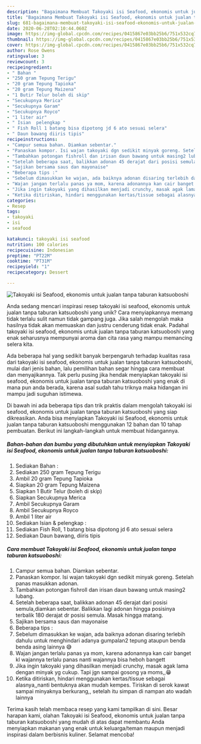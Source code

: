 ```yaml
---
description: "Bagaimana Membuat Takoyaki isi Seafood, ekonomis untuk jualan tanpa taburan katsuoboshi Anti Gagal"
title: "Bagaimana Membuat Takoyaki isi Seafood, ekonomis untuk jualan tanpa taburan katsuoboshi Anti Gagal"
slug: 681-bagaimana-membuat-takoyaki-isi-seafood-ekonomis-untuk-jualan-tanpa-taburan-katsuoboshi-anti-gagal
date: 2020-06-28T02:10:44.060Z
image: https://img-global.cpcdn.com/recipes/0415867e03bb25b6/751x532cq70/takoyaki-isi-seafood-ekonomis-untuk-jualan-tanpa-taburan-katsuoboshi-foto-resep-utama.jpg
thumbnail: https://img-global.cpcdn.com/recipes/0415867e03bb25b6/751x532cq70/takoyaki-isi-seafood-ekonomis-untuk-jualan-tanpa-taburan-katsuoboshi-foto-resep-utama.jpg
cover: https://img-global.cpcdn.com/recipes/0415867e03bb25b6/751x532cq70/takoyaki-isi-seafood-ekonomis-untuk-jualan-tanpa-taburan-katsuoboshi-foto-resep-utama.jpg
author: Rose Owens
ratingvalue: 3
reviewcount: 3
recipeingredient:
- " Bahan "
- "250 gram Tepung Terigu"
- "20 gram Tepung Tapioka"
- "20 gram Tepung Maizena"
- "1 Butir Telur boleh di skip"
- "Secukupnya Merica"
- "Secukupnya Garam"
- "Secukupnya Royco"
- "1 liter air"
- " Isian  pelengkap "
- " Fish Roll 1 batang bisa dipotong jd 6 ato sesuai selera"
- " Daun bawang diiris tipis"
recipeinstructions:
- "Campur semua bahan. Diamkan sebentar."
- "Panaskan kompor. Isi wajan takoyaki dgn sedikit minyak goreng. Setelah panas masukkan adonan."
- "Tambahkan potongan fishroll dan irisan daun bawang untuk masing2 lubang."
- "Setelah beberapa saat, balikkan adonan 45 derajat dari posisi semula,diamkan sebentar. Balikkan lagi adonan hingga posisinya terbalik 180 derajat dr posisi semula. Masak hingga matang."
- "Sajikan bersama saus dan mayonaise"
- "Beberapa tips :"
- "Sebelum dimasukkan ke wajan, ada baiknya adonan disaring terlebih dahulu untuk menghindari adanya gumpalan2 tepung ataupun benda benda asing lainnya 😅"
- "Wajan jangan terlalu panas ya mom, karena adonannya kan cair banget kl wajannya terlalu panas nanti wajannya bisa heboh bangett"
- "Jika ingin takoyaki yang dihasilkan menjadi crunchy, masak agak lama dengan minyak yg cukup. Tapi jgn sampai gosong ya moms,,😁"
- "Ketika ditiriskan, hindari menggunakan kertas/tissue sebagai alasnya,,nanti bentuknya akan mudah kempes. Tiriskan di serok kawat sampai minyaknya berkurang,, setelah itu simpan di nampan ato wadah lainnya"
categories:
- Resep
tags:
- takoyaki
- isi
- seafood

katakunci: takoyaki isi seafood 
nutrition: 100 calories
recipecuisine: Indonesian
preptime: "PT22M"
cooktime: "PT31M"
recipeyield: "1"
recipecategory: Dessert

---
```



![Takoyaki isi Seafood, ekonomis untuk jualan tanpa taburan katsuoboshi](https://img-global.cpcdn.com/recipes/0415867e03bb25b6/751x532cq70/takoyaki-isi-seafood-ekonomis-untuk-jualan-tanpa-taburan-katsuoboshi-foto-resep-utama.jpg)

Anda sedang mencari inspirasi resep takoyaki isi seafood, ekonomis untuk jualan tanpa taburan katsuoboshi yang unik? Cara menyiapkannya memang tidak terlalu sulit namun tidak gampang juga. Jika salah mengolah maka hasilnya tidak akan memuaskan dan justru cenderung tidak enak. Padahal takoyaki isi seafood, ekonomis untuk jualan tanpa taburan katsuoboshi yang enak seharusnya mempunyai aroma dan cita rasa yang mampu memancing selera kita.



Ada beberapa hal yang sedikit banyak berpengaruh terhadap kualitas rasa dari takoyaki isi seafood, ekonomis untuk jualan tanpa taburan katsuoboshi, mulai dari jenis bahan, lalu pemilihan bahan segar hingga cara membuat dan menyajikannya. Tak perlu pusing jika hendak menyiapkan takoyaki isi seafood, ekonomis untuk jualan tanpa taburan katsuoboshi yang enak di mana pun anda berada, karena asal sudah tahu triknya maka hidangan ini mampu jadi suguhan istimewa.


Di bawah ini ada beberapa tips dan trik praktis dalam mengolah takoyaki isi seafood, ekonomis untuk jualan tanpa taburan katsuoboshi yang siap dikreasikan. Anda bisa menyiapkan Takoyaki isi Seafood, ekonomis untuk jualan tanpa taburan katsuoboshi menggunakan 12 bahan dan 10 tahap pembuatan. Berikut ini langkah-langkah untuk membuat hidangannya.

<!--inarticleads1-->

##### Bahan-bahan dan bumbu yang dibutuhkan untuk menyiapkan Takoyaki isi Seafood, ekonomis untuk jualan tanpa taburan katsuoboshi:

1. Sediakan  Bahan :
1. Sediakan 250 gram Tepung Terigu
1. Ambil 20 gram Tepung Tapioka
1. Siapkan 20 gram Tepung Maizena
1. Siapkan 1 Butir Telur (boleh di skip)
1. Siapkan Secukupnya Merica
1. Ambil Secukupnya Garam
1. Ambil Secukupnya Royco
1. Ambil 1 liter air
1. Sediakan  Isian &amp; pelengkap :
1. Sediakan  Fish Roll, 1 batang bisa dipotong jd 6 ato sesuai selera
1. Sediakan  Daun bawang, diiris tipis




<!--inarticleads2-->

##### Cara membuat Takoyaki isi Seafood, ekonomis untuk jualan tanpa taburan katsuoboshi:

1. Campur semua bahan. Diamkan sebentar.
1. Panaskan kompor. Isi wajan takoyaki dgn sedikit minyak goreng. Setelah panas masukkan adonan.
1. Tambahkan potongan fishroll dan irisan daun bawang untuk masing2 lubang.
1. Setelah beberapa saat, balikkan adonan 45 derajat dari posisi semula,diamkan sebentar. Balikkan lagi adonan hingga posisinya terbalik 180 derajat dr posisi semula. Masak hingga matang.
1. Sajikan bersama saus dan mayonaise
1. Beberapa tips :
1. Sebelum dimasukkan ke wajan, ada baiknya adonan disaring terlebih dahulu untuk menghindari adanya gumpalan2 tepung ataupun benda benda asing lainnya 😅
1. Wajan jangan terlalu panas ya mom, karena adonannya kan cair banget kl wajannya terlalu panas nanti wajannya bisa heboh bangett
1. Jika ingin takoyaki yang dihasilkan menjadi crunchy, masak agak lama dengan minyak yg cukup. Tapi jgn sampai gosong ya moms,,😁
1. Ketika ditiriskan, hindari menggunakan kertas/tissue sebagai alasnya,,nanti bentuknya akan mudah kempes. Tiriskan di serok kawat sampai minyaknya berkurang,, setelah itu simpan di nampan ato wadah lainnya




Terima kasih telah membaca resep yang kami tampilkan di sini. Besar harapan kami, olahan Takoyaki isi Seafood, ekonomis untuk jualan tanpa taburan katsuoboshi yang mudah di atas dapat membantu Anda menyiapkan makanan yang enak untuk keluarga/teman maupun menjadi inspirasi dalam berbisnis kuliner. Selamat mencoba!
